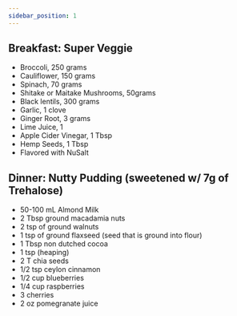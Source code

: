```yaml
---
sidebar_position: 1
---
```


## Breakfast: Super Veggie
* Broccoli, 250 grams
* Cauliflower, 150 grams
* Spinach, 70 grams
* Shitake or Maitake Mushrooms, 50grams
* Black lentils, 300 grams
* Garlic, 1 clove
* Ginger Root, 3 grams
* Lime Juice, 1
* Apple Cider Vinegar, 1 Tbsp
* Hemp Seeds, 1 Tbsp
* Flavored with NuSalt

## Dinner: Nutty Pudding (sweetened w/ 7g of Trehalose)

* 50-100 mL Almond Milk
* 2 Tbsp ground macadamia nuts
* 2 tsp of ground walnuts
* 1 tsp of ground flaxseed (seed that is ground into flour)
* 1 Tbsp non dutched cocoa
* 1 tsp (heaping)
* 2 T chia seeds
* 1/2 tsp ceylon cinnamon
* 1/2 cup blueberries
* 1/4 cup raspberries
* 3 cherries
* 2 oz pomegranate juice